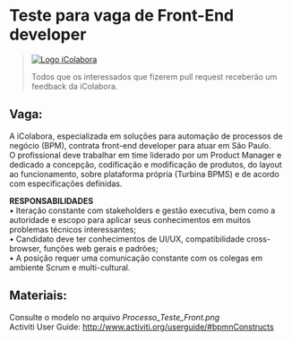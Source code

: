 # Teste para vaga de Front-End developer
> [![Logo iColabora](http://www.icolabora.com.br/vagas/imgs/icolabora.png)](https://www.icolabora.com.br)
>
> Todos que os interessados que fizerem pull request receberão um feedback da iColabora.

## Vaga:
A iColabora, especializada em soluções para automação de processos de negócio (BPM), contrata front-end developer para atuar em São Paulo. <br>
O profissional deve trabalhar em time liderado por um Product Manager e dedicado a concepção, codificação e modificação de produtos, do layout ao funcionamento, sobre plataforma própria (Turbina BPMS) e de acordo com especificações definidas.

<strong>RESPONSABILIDADES</strong><br>
• Iteração constante com stakeholders e gestão executiva, bem como a autoridade e escopo para aplicar seus conhecimentos em muitos problemas técnicos interessantes;<br>
• Candidato deve ter conhecimentos de UI/UX, compatibilidade cross-browser, funções web gerais e padrões;<br>
• A posição requer uma comunicação constante com os colegas em ambiente Scrum e multi-cultural.<br>

## Materiais:
Consulte o modelo no arquivo <i>Processo_Teste_Front.png</i><br>
Activiti User Guide: http://www.activiti.org/userguide/#bpmnConstructs
